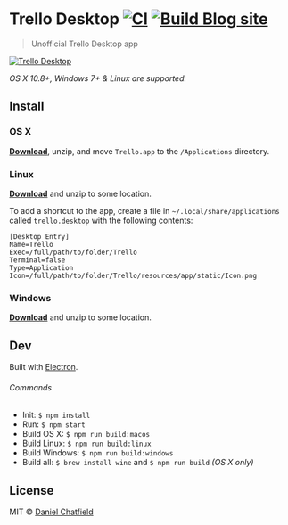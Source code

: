 # Trello Desktop [![CI](https://github.com/Sierra1011/trello-desktop/actions/workflows/ci.yml/badge.svg)](https://github.com/Sierra1011/trello-desktop/actions/workflows/ci.yml) [![Build Blog site](https://github.com/Sierra1011/trello-desktop/actions/workflows/trivy.yml/badge.svg)](https://github.com/Sierra1011/trello-desktop/actions/workflows/trivy.yml)
> Unofficial Trello Desktop app

[![Trello Desktop](https://github.com/danielchatfield/trello-desktop/blob/master/media/screenshot.png?raw=true)](https://github.com/danielchatfield/trello-desktop/releases/latest)

*OS X 10.8+, Windows 7+ & Linux are supported.*

## Install

### OS X

[**Download**](https://github.com/danielchatfield/trello-desktop/releases/latest), unzip, and move `Trello.app` to the `/Applications` directory.

### Linux

[**Download**](https://github.com/danielchatfield/trello-desktop/releases/latest) and unzip to some location.

To add a shortcut to the app, create a file in `~/.local/share/applications` called `trello.desktop` with the following contents:

```
[Desktop Entry]
Name=Trello
Exec=/full/path/to/folder/Trello
Terminal=false
Type=Application
Icon=/full/path/to/folder/Trello/resources/app/static/Icon.png
```

### Windows

[**Download**](https://github.com/danielchatfield/trello-desktop/releases/latest) and unzip to some location.


## Dev

Built with [Electron](http://electron.atom.io).

###### Commands

- Init: `$ npm install`
- Run: `$ npm start`
- Build OS X: `$ npm run build:macos`
- Build Linux: `$ npm run build:linux`
- Build Windows: `$ npm run build:windows`
- Build all: `$ brew install wine` and `$ npm run build` *(OS X only)*

## License

MIT © [Daniel Chatfield](http://danielchatfield.com)
